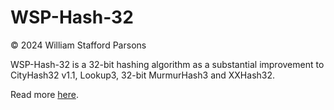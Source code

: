 # WSP-Hash-32

© 2024 William Stafford Parsons

WSP-Hash-32 is a 32-bit hashing algorithm as a substantial improvement to CityHash32 v1.1, Lookup3, 32-bit MurmurHash3 and XXHash32.

Read more [here](https://williamstaffordparsons.github.io/wsp-hash-32).
